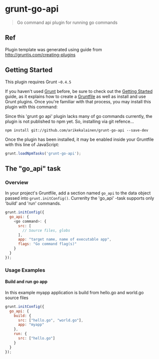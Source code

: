 # grunt-go-api

> Go command api plugin for running go commands

## Ref
Plugin template was generated using guide from http://gruntjs.com/creating-plugins

## Getting Started
This plugin requires Grunt `~0.4.5`

If you haven't used [Grunt](http://gruntjs.com/) before, be sure to check out the [Getting Started](http://gruntjs.com/getting-started) guide, as it explains how to create a [Gruntfile](http://gruntjs.com/sample-gruntfile) as well as install and use Grunt plugins. Once you're familiar with that process, you may install this plugin with this command:

Since this 'grunt go api' plugin lacks many of go commands currently, the plugin is not published to npm yet.
So, installing via git refence...
```shell
npm install git://github.com/arikekalainen/grunt-go-api --save-dev
```

Once the plugin has been installed, it may be enabled inside your Gruntfile with this line of JavaScript:

```js
grunt.loadNpmTasks('grunt-go-api');
```

## The "go_api" task

### Overview
In your project's Gruntfile, add a section named `go_api` to the data object passed into `grunt.initConfig()`.
Currenlty the 'go_api' -task supports only 'build' and 'run' commands.

```js
grunt.initConfig({
  go_api: {
    <go command>: {
      src: [
        // Source files, globs
      ],
      app: "target name, name of executable app",
      flags: "Go command flag(s)"
    }
  }
});
```


### Usage Examples

#### Build and run go app
In this example myapp application is build from hello.go and world.go source files

```js
grunt.initConfig({
  go_api: {
    build: {
      src: ["hello.go", "world.go"],
      app: "myapp"
    },
    run: {
      src: ["hello.go"]
    }
  }
});
```

